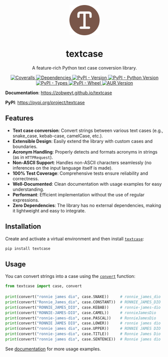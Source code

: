 <p align="center">
  <a href="https://pypi.python.org/pypi/textcase">
    <img src="https://raw.githubusercontent.com/zobweyt/textcase/refs/heads/main/docs/assets/favicon.svg" alt="textcase logo" width="96" height="96" />
  </a>
</p>

<h1 align="center">
  textcase
</h1>

<p align="center">
  A feature-rich Python text case conversion library.
</p>

<p align="center">
  <a href="https://coveralls.io/github/zobweyt/textcase" target="_blank">
    <img src="https://img.shields.io/coverallsCoverage/github/zobweyt/textcase?branch=main" alt="Coveralls"/>
  </a>
  <a href="https://pypi.python.org/pypi/textcase" target="_blank">
    <img src="https://img.shields.io/badge/dependencies-0-brightgreen" alt="Dependencies"/>
  </a>
  <a href="https://pypi.python.org/pypi/textcase" target="_blank">
    <img src="https://img.shields.io/pypi/v/textcase.svg" alt="PyPI - Version"/>
  </a>
  <a href="https://pypi.python.org/pypi/textcase" target="_blank">
    <img src="https://img.shields.io/pypi/pyversions/textcase.svg" alt="PyPI - Python Version"/>
  </a>
  <a href="https://pypi.python.org/pypi/textcase" target="_blank">
    <img src="https://img.shields.io/pypi/types/textcase" alt="PyPI - Types"/>
  </a>
  <a href="https://pypi.python.org/pypi/textcase" target="_blank">
    <img src="https://img.shields.io/pypi/wheel/textcase" alt="PyPI - Wheel"/>
  </a>
  <a href="https://aur.archlinux.org/packages/python-textcase-git" target="_blank">
    <img src="https://img.shields.io/aur/version/python-textcase-git" alt="AUR Version"/>
  </a>
</p>

**Documentation**: https://zobweyt.github.io/textcase

**PyPI**: https://pypi.org/project/textcase

## Features

- **Text case conversion**: Convert strings between various text cases (e.g., snake_case, kebab-case, camelCase, etc.).
- **Extensible Design**: Easily extend the library with custom cases and boundaries.
- **Acronym Handling**: Properly detects and formats acronyms in strings (as in `HTTPRequest`).
- **Non-ASCII Support**: Handles non-ASCII characters seamlessly (no inferences on the input language itself is made).
- **100% Test Coverage**: Comprehensive tests ensure reliability and correctness.
- **Well-Documented**: Clean documentation with usage examples for easy understanding.
- **Performant**: Efficient implementation without the use of regular expressions.
- **Zero Dependencies**: The library has no external dependencies, making it lightweight and easy to integrate.

## Installation

Create and activate a virtual environment and then install [`textcase`](https://pypi.org/projects/textcase):

```sh
pip install textcase
```

## Usage

You can convert strings into a case using the [`convert`](https://zobweyt.github.io/textcase/reference/convert/) function:

```python
from textcase import case, convert

print(convert("ronnie james dio", case.SNAKE))     # ronnie_james_dio
print(convert("Ronnie_James_dio", case.CONSTANT))  # RONNIE_JAMES_DIO
print(convert("RONNIE_JAMES_DIO", case.KEBAB))     # ronnie-james-dio
print(convert("RONNIE-JAMES-DIO", case.CAMEL))     # ronnieJamesDio
print(convert("ronnie-james-dio", case.PASCAL))    # RonnieJamesDio
print(convert("RONNIE JAMES DIO", case.LOWER))     # ronnie james dio
print(convert("ronnie james dio", case.UPPER))     # RONNIE JAMES DIO
print(convert("ronnie-james-dio", case.TITLE))     # Ronnie James Dio
print(convert("ronnie james dio", case.SENTENCE))  # Ronnie james dio
```

See [documentation](https://zobweyt.github.io/textcase) for more usage examples.
